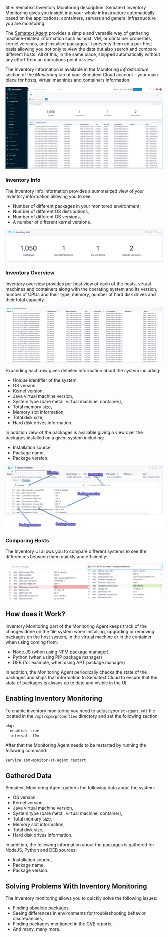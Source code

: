 title: Sematext Inventory Monitoring
description: Sematext Inventory Monitoring gives you insight into your whole infrastructure automatically based on the applications, containers, servers and general infrastructure you are monitoring.

The [Sematext Agent](/agents/spm-client/) provides a simple and versatile way of gathering machine-related information such as host, VM, or container properties, kernel versions, and installed packages. It presents them on a per-host basis allowing you not only to view the data but also search and compare different hosts. All of this, in the same place, shipped automatically without any effort from an operations point of view.

The Inventory information is available in the Monitoring *Infrastructure* section of the *Monitoring* tab of your Sematext Cloud account - your main place for hosts, virtual machines and containers information. 

![Sematext Inventory Main Screen](../images/monitoring/inventory_main_view.png)

### Inventory Info

The Inventory Info information provides a summarized view of your inventory information allowing you to see:

- Number of different packages in your monitored environment,
- Number of different OS distributions,
- Number of different OS versions,
- A number of different kernel versions.

![Inventory Info](../images/monitoring/inventory_inventory_info.png)

### Inventory Overview

Inventory overview provides per host view of each of the hosts, virtual machines and containers along with the operating system and its version, number of CPUs and their type, memory, number of hard disk drives and their total capacity. 

![Inventory Overview](../images/monitoring/inventory_overview.png)

Expanding each row gives detailed information about the system including:

- Unique identifier of the system,
- OS version,
- Kernel version,
- Java virtual machine version,
- System type (bare metal, virtual machine, container),
- Total memory size, 
- Memory slot information,
- Total disk size, 
- Hard disk drives information.

In addition view of the packages is available giving a view over the packages installed on a given system including:

- Installation source, 
- Package name, 
- Package version.

![Inventory Overview](../images/monitoring/inventory_packages.png)

### Comparing Hosts

The Inventory UI allows you to compare different systems to see the differences between them quickly and efficiently:

![Inventory Package Comparison](../images/monitoring/inventory_package_comparison.png)

## How does it Work?

Inventory Monitoring part of the Monitoring Agent keeps track of the changes done on the file system when installing, upgrading or removing packages on the host system, in the virtual machine or in the container when using coming from:

- Node.JS (when using NPM package manager)
- Python (when using PIP package manager)
- DEB (for example, when using APT package manager)

In addition, the Monitoring Agent periodically checks the state of the packages and ships that information to Sematext Cloud to ensure that the state of packages is always up to date and visible in the UI.

## Enabling Inventory Monitoring

To enable inventory monitoring you need to adjust your `st-agent.yml` file located in the `/opt/spm/properties` directory and set the following section:

```
pkg:
  enabled: true
  interval: 10m
```

After that the Monitoring Agent needs to be restarted by running the following command:

```
service spm-monitor-st-agent restart
```

## Gathered Data

Sematext Monitoring Agent gathers the following data about the system:

- OS version,
- Kernel version,
- Java virtual machine version,
- System type (bare metal, virtual machine, container),
- Total memory size, 
- Memory slot information,
- Total disk size, 
- Hard disk drives information.

In addition, the following information about the packages is gathered for NodeJS, Python and DEB sources:

- Installation source, 
- Package name, 
- Package version.

## Solving Problems With Inventory Monitoring

The Inventory monitoring allows you to quickly solve the following issues:

- Finding obsolete packages,  
- Seeing differences in environments for troubleshooting behavior discrepancies, 
- Finding packages mentioned in the [CVE](https://pl.wikipedia.org/wiki/Common_Vulnerabilities_and_Exposures) reports,
- And many, many more. 
